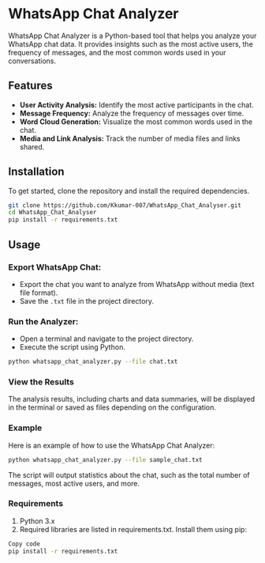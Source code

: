 # WhatsApp Chat Analyzer

WhatsApp Chat Analyzer is a Python-based tool that helps you analyze your WhatsApp chat data. It provides insights such as the most active users, the frequency of messages, and the most common words used in your conversations.

## Features

- **User Activity Analysis:** Identify the most active participants in the chat.
- **Message Frequency:** Analyze the frequency of messages over time.
- **Word Cloud Generation:** Visualize the most common words used in the chat.
- **Media and Link Analysis:** Track the number of media files and links shared.

## Installation

To get started, clone the repository and install the required dependencies.

```bash
git clone https://github.com/Kkumar-007/WhatsApp_Chat_Analyser.git
cd WhatsApp_Chat_Analyser
pip install -r requirements.txt
```
## Usage

### Export WhatsApp Chat:

- Export the chat you want to analyze from WhatsApp without media (text file format).
- Save the `.txt` file in the project directory.

### Run the Analyzer:

- Open a terminal and navigate to the project directory.
- Execute the script using Python.

```bash
python whatsapp_chat_analyzer.py --file chat.txt
```

### View the Results

The analysis results, including charts and data summaries, will be displayed in the terminal or saved as files depending on the configuration.

### Example

Here is an example of how to use the WhatsApp Chat Analyzer:

```bash
python whatsapp_chat_analyzer.py --file sample_chat.txt
```

The script will output statistics about the chat, such as the total number of messages, most active users, and more.

### Requirements
1. Python 3.x
2. Required libraries are listed in requirements.txt. Install them using pip:
```bash
Copy code
pip install -r requirements.txt
```
